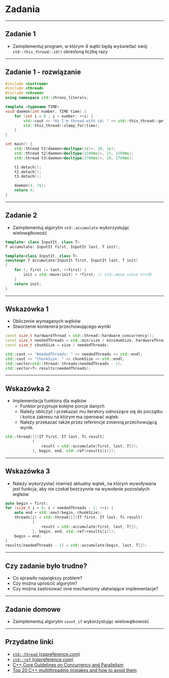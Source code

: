 <!-- .slide: data-background="#111111" -->

# Zadania

___

## Zadanie 1

* <!-- .element: class="fragment fade-in" --> Zaimplementuj program, w którym 4 wątki będą wyświetlać swój <code>std::this_thread::id()</code> określoną liczbę razy

___
<!-- .slide: style="font-size: 0.8em" -->

## Zadanie 1 - rozwiązanie

```cpp
#include <iostream>
#include <thread>
#include <chrono>
using namespace std::chrono_literals;

template <typename TIME>
void daemon(int number, TIME time) {
    for (int i = 0 ; i < number; ++i) {
        std::cout << "Hi I'm thread with id: " << std::this_thread::get_id() << " Number: " << number << std::endl;
        std::this_thread::sleep_for(time);
    }
}

int main() {
    std::thread t1(daemon<decltype(1s)>, 20, 1s);
    std::thread t2(daemon<decltype(1500ms)>, 15, 1500ms);
    std::thread t3(daemon<decltype(2700ms)>, 10, 2700ms);

    t1.detach();
    t2.detach();
    t3.detach();

    daemon(4, 7s);
    return 0;
}
```
<!-- .element: class="fragment fade-in" -->

___

## Zadanie 2

* Zaimplementuj algorytm <code>std::accumulate</code> wykorzystując wielowątkowość

```cpp
template< class InputIt, class T>
T accumulate( InputIt first, InputIt last, T init);
```

```cpp
template<class InputIt, class T>
constexpr T accumulate(InputIt first, InputIt last, T init)
{
    for (; first != last; ++first) {
        init = std::move(init) + *first; // std::move since C++20
    }
    return init;
}
```

___

## Wskazówka 1

* <!-- .element: class="fragment fade-in" --> Obliczenie wymaganych wątków
* <!-- .element: class="fragment fade-in" --> Stworzenie kontenera przechowującego wyniki

```cpp
const size_t hardwareThread = std::thread::hardware_concurrency();
const size_t neededThreads = std::min(size / minimumSize, hardwareThread);
const size_t chunkSize = size / neededThreads;

std::cout << "NeededThreads: " << neededThreads << std::endl;
std::cout << "ChunkSize: " << chunkSize << std::endl;
std::vector<std::thread> threads(neededThreads - 1);
std::vector<T> results(neededThreads);
```
<!-- .element: class="fragment fade-in" -->

___

## Wskazówka 2

* <!-- .element: class="fragment fade-in" --> Implementacja funktora dla wątków
  * <!-- .element: class="fragment fade-in" --> Funktor przyjmuje kolejne porcje danych
  * <!-- .element: class="fragment fade-in" --> Należy obliczyć i przekazać mu iteratory odnoszące się do początku i końca zakresu na którym ma operować wątek.
  * <!-- .element: class="fragment fade-in" --> Należy przekazać także przez referencje zmienną przechowującą wynik.

```cpp
std::thread([](IT first, IT last, T& result)
            {
                result = std::accumulate(first, last, T{});
            }, begin, end, std::ref(results[i]));
```
<!-- .element: class="fragment fade-in" -->

___

## Wskazówka 3

* <!-- .element: class="fragment fade-in" --> Należy wykorzystać również aktualny wątek, na którym wywoływana jest funkcja, aby nie czekał bezczynnie na wywołanie pozostałych wątków

```cpp
auto begin = first;
for (size_t i = 0; i < neededThreads - 1; ++i) {
    auto end = std::next(begin, chunkSize);
    threads[i] = std::thread([](IT first, IT last, T& result)
            {
                result = std::accumulate(first, last, T{});
            }, begin, end, std::ref(results[i]));
    begin = end;
}
results[neededThreads - 1] = std::accumulate(begin, last, T{});
```
<!-- .element: class="fragment fade-in" -->

___

## Czy zadanie było trudne?

* <!-- .element: class="fragment fade-in" --> Co sprawiło największy problem?
* <!-- .element: class="fragment fade-in" --> Czy można uprościć algorytm?
* <!-- .element: class="fragment fade-in" --> Czy można zastosować inne mechanizmy ułatwiające implementacje?

___

## Zadanie domowe

* Zaimplementuj algorytm <code>count_if</code> wykorzystując wielowątkowość

___

## Przydatne linki

* <!-- .element: class="fragment fade-in" --> <a href=https://en.cppreference.com/w/cpp/thread/thread><code>std::thread</code> (cppreference.com)</a>
* <!-- .element: class="fragment fade-in" --> <a href=https://en.cppreference.com/w/cpp/utility/functional/ref><code>std::ref</code> (cppreference.com)</a>
* <!-- .element: class="fragment fade-in" --> <a href=https://github.com/isocpp/CppCoreGuidelines/blob/master/CppCoreGuidelines.md#cp-concurrency-and-parallelism>C++ Core Guidelines on Concurrency and Parallelism</a>
* <!-- .element: class="fragment fade-in" --> <a href=https://www.acodersjourney.com/top-20-cplusplus-multithreading-mistakes/>Top 20 C++ multithreading mistakes and how to avoid them</a>
